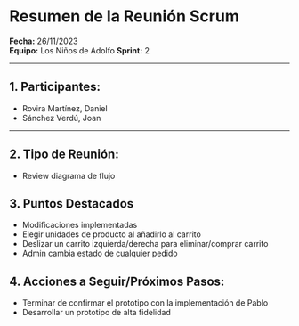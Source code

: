 # Resumen de la Reunión Scrum
**Fecha:**      26/11/2023  
**Equipo:**     Los Niños de Adolfo 
**Sprint:**     2  

---

## 1. Participantes:
- Rovira Martínez, Daniel
- Sánchez Verdú, Joan

---

## 2. Tipo de Reunión:

- Review diagrama de flujo

## 3. Puntos Destacados

- Modificaciones implementadas
- Elegir unidades de producto al añadirlo al carrito
- Deslizar un carrito izquierda/derecha para eliminar/comprar carrito
- Admin cambia estado de cualquier pedido


## 4. Acciones a Seguir/Próximos Pasos:

- Terminar de confirmar el prototipo con la implementación de Pablo
- Desarrollar un prototipo de alta fidelidad
